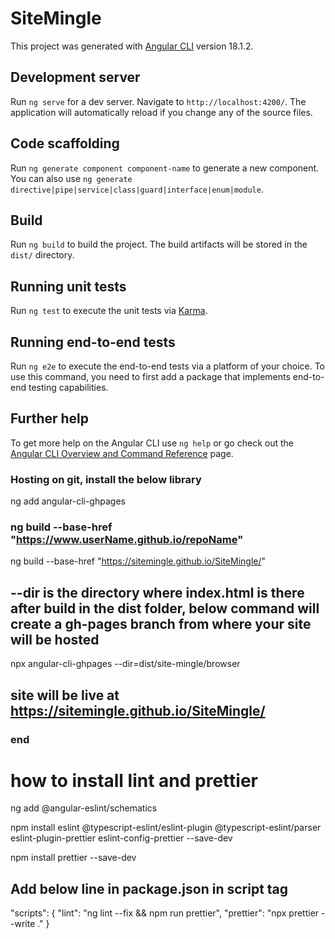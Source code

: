 # SiteMingle

This project was generated with [Angular CLI](https://github.com/angular/angular-cli) version 18.1.2.

## Development server

Run `ng serve` for a dev server. Navigate to `http://localhost:4200/`. The application will automatically reload if you change any of the source files.

## Code scaffolding

Run `ng generate component component-name` to generate a new component. You can also use `ng generate directive|pipe|service|class|guard|interface|enum|module`.

## Build

Run `ng build` to build the project. The build artifacts will be stored in the `dist/` directory.

## Running unit tests

Run `ng test` to execute the unit tests via [Karma](https://karma-runner.github.io).

## Running end-to-end tests

Run `ng e2e` to execute the end-to-end tests via a platform of your choice. To use this command, you need to first add a package that implements end-to-end testing capabilities.

## Further help

To get more help on the Angular CLI use `ng help` or go check out the [Angular CLI Overview and Command Reference](https://angular.dev/tools/cli) page.

### Hosting on git, install the below library

ng add angular-cli-ghpages

### ng build --base-href "https://www.userName.github.io/repoName"

ng build --base-href "https://sitemingle.github.io/SiteMingle/"

## --dir is the directory where index.html is there after build in the dist folder, below command will create a gh-pages branch from where your site will be hosted

npx angular-cli-ghpages --dir=dist/site-mingle/browser

## site will be live at https://sitemingle.github.io/SiteMingle/
### end

# how to install lint and prettier
ng add @angular-eslint/schematics

npm install eslint @typescript-eslint/eslint-plugin @typescript-eslint/parser eslint-plugin-prettier eslint-config-prettier --save-dev

npm install prettier --save-dev

## Add below line in package.json in script tag
"scripts": {
  "lint": "ng lint --fix && npm run prettier",
  "prettier": "npx prettier --write ."
}


